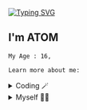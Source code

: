 [![Typing SVG](http://readme-typing-svg.herokuapp.com?color=5CD8F7&center=true&vCenter=true&lines=Hey%2C+I'm+Atom!+%F0%9F%91%8B)](https://git.io/typing-svg)
## I'm ATOM</h1> 
```
My Age : 16,

Learn more about me:
```


<details>
    <summary>Coding 🪄</summary>

```py
import the_best as Atom

class Coding(Atom):
    def __init__(self):
        super.__init__()
    
    def languages(self):
        self.expert = "Python"
        self.intermediate = ["HTML"]
        self.beginner = "Rust"

    def interests(self):
        self.enviroment = "Atom" #R.I.P
        self.specialities = ["Coding"]     

    def projects(self):
        self.current = "https://instagram.com/_abhinav7870" 
        self.discord = ["Atom.#3989"]
        self.spotify = "Abhinav..!!"
        self.hcaptcha = "Bypass"

```
</details>

<details>
    <summary>Myself 🙋‍♂️</summary>

```py
from Atom import Person
import world_wide_web as www

class Myself(Person):
    def __init__(self):
        super.__init__()
    
    def life(self):
        self.age = 16
        self.languages = ["English", "Hindi"]
        self.location = www.discord.com
        self.fun_fact = "I am dead"

    def contact(self):
        self.discord = "Atom.#4353"
        self.server = "NA"
        self.freelancing = self.discord
        self.collaborations = self.discord
```
</details>
<br>
